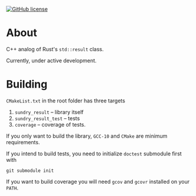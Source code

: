 [![GitHub license](https://img.shields.io/github/license/Naereen/StrapDown.js.svg)](https://github.com/Naereen/StrapDown.js/blob/master/LICENSE)

# About

C++ analog of Rust's `std::result` class.

Currently, under active development.

# Building

`CMakeList.txt` in the root folder has three targets

1. `sundry_result` – library itself
2. `sundry_result_test` – tests
3. `coverage` – coverage of tests.

If you only want to build the library, `GCC-10` and `CMake` are minimum requirements.

If you intend to build tests, you need to initialize `doctest` submodule first with

```shell
git submodule init
```

If you want to build coverage you will need `gcov` and `gcovr` installed on your `PATH`.

